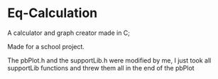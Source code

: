 # Eq-Calculation

A calculator and graph creator made in C;

Made for a school project.

The pbPlot.h and the supportLib.h were modified by me, I just took all supportLib functions and threw them all in the end of the pbPlot

